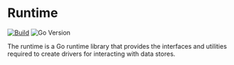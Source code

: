 <!--
SPDX-FileCopyrightText: 2023-present Intel Corporation
SPDX-License-Identifier: Apache-2.0
-->

# Runtime

[![Build](https://img.shields.io/github/actions/workflow/status/atomix/atomix/runtime-test.yml?style=for-the-badge)](https://github.com/atomix/atomix/actions/workflows/runtime-test.yml)
![Go Version](https://img.shields.io/github/go-mod/go-version/atomix/atomix?label=go%20version&filename=runtime%2Fgo.mod&style=for-the-badge)

The runtime is a Go runtime library that provides the interfaces and utilities required to create drivers for 
interacting with data stores.
